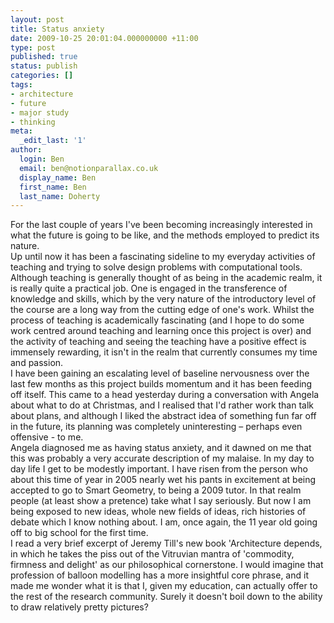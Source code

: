 ```yaml
---
layout: post
title: Status anxiety
date: 2009-10-25 20:01:04.000000000 +11:00
type: post
published: true
status: publish
categories: []
tags:
- architecture
- future
- major study
- thinking
meta:
  _edit_last: '1'
author:
  login: Ben
  email: ben@notionparallax.co.uk
  display_name: Ben
  first_name: Ben
  last_name: Doherty
---
```

<p>For the last couple of years I've been becoming increasingly interested in what the future is going to be like, and the methods employed to predict its nature.<br />
Up until now it has been a fascinating sideline to my everyday activities of teaching and trying to solve design problems with computational tools.<br />
Although teaching is generally thought of as being in the academic realm, it is really quite a practical job. One is engaged in the transference of knowledge and skills, which by the very nature of the introductory level of the course are a long way from the cutting edge of one's work. Whilst the process of teaching is academically fascinating (and I hope to do some work centred around teaching and learning once this project is over) and the activity of teaching and seeing the teaching have a positive effect is immensely rewarding, it isn't in the realm that currently consumes my time and passion.<br />
I have been gaining an escalating level of baseline nervousness over the last few months as this project builds momentum and it has been feeding off itself. This came to a head yesterday during a conversation with Angela about what to do at Christmas, and I realised that I'd rather work than talk about plans, and although I liked the abstract idea of something fun far off in the future, its planning was completely uninteresting – perhaps even offensive - to me.<br />
Angela diagnosed me as having status anxiety, and it dawned on me that this was probably a very accurate description of my malaise. In my day to day life I get to be modestly important. I have risen from the person who about this time of year in 2005 nearly wet his pants in excitement at being accepted to go to Smart Geometry, to being a 2009 tutor. In that realm people (at least show a pretence) take what I say seriously. But now I am being exposed to new ideas, whole new fields of ideas, rich histories of debate which I know nothing about. I am, once again, the 11 year old going off to big school for the first time.<br />
I read a very brief excerpt of Jeremy Till's new book 'Architecture depends, in which he takes the piss out of the Vitruvian mantra of 'commodity, firmness and delight' as our philosophical cornerstone. I would imagine that profession of balloon modelling has a more insightful core phrase, and it made me wonder what it is that I, given my education, can actually offer to the rest of the research community. Surely it doesn't boil down to the ability to draw relatively pretty pictures?</p>
